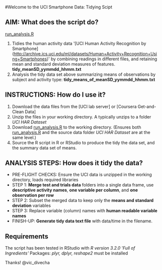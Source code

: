 #Welcome to the UCI Smartphone Data: Tidying Scipt

## AIM: What does the script do?
[run_analysis.R](run_analysis.R) 
1. Tidies the human activity data '[UCI Human Activity Recognition by Smartphone] 
(http://archive.ics.uci.edu/ml/datasets/Human+Activity+Recognition+Using+Smartphones)' by combining readings in different files, and retaining mean and standard deviation measures of features. **tidy_meanSD_yymmdd_hhmm.txt**
2. Analysis the tidy data set above summarizing means of observations by subject and activity type: **tidy_means_of_meanSD_yymmdd_hhmm.txt**

## INSTRUCTIONS: How do I use it?
1. Download the data files from the [UCI lab server] or [Coursera Get-and-Clean Data] 
2. Unzip the files in your working directory. A typically unzips to a folder *UCI HAR Dataset*
3. Download [run_analysis.R](run_analysis.R) to the working directory.
(Ensures both [run_analysis.R](run_analysis.R) and the source data folder *UCI HAR Dataset* are at the same level.)
5. Source the R script in R or RStudio to produce the tidy the data set, and the summary data set of means.

## ANALYSIS STEPS: How does it tidy the data?
- PRE-FLIGHT CHECKS: Ensure the UCI data is unzipped in the working directory, loads required libraries
- STEP 1: **Merge test and trials data** folders into a single data frame, use **descriptive activity names**, **one variable per column**, and **one observation per row**
- STEP 2: Subset the merged data to keep only the **means and standard deviation** variables
- STEP 3: Replace variable (column) names with **human readable variable names**
- FINISH-UP: **Generate tidy data text file** with data/time in the filename.  


## Requirements
The script has been tested in RStudio with *R version 3.2.0 'Full of Ingredients'*
Packages: *plyr, dplyr, reshape2* must be installed

Thanks!
@vic_divecha
